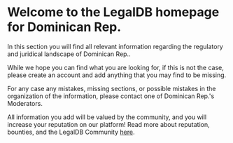 <!-- TITLE: Dominican Rep. -->
<!-- SUBTITLE: Welcome to the legalDB home of Dominican Rep. -->

# Welcome to the LegalDB homepage for Dominican Rep.

In this section you will find all relevant information regarding the regulatory and juridical landscape of Dominican Rep..

While we hope you can find what you are looking for, if this is not the case, please create an account and add anything that you may find to be missing.

For any case any mistakes, missing sections, or possible mistakes in the organization of the information, please contact one of Dominican Rep.'s Moderators.

All information you add will be valued by the community, and you will increase your reputation on our platform! Read more about reputation, bounties, and the LegalDB Community [here](http://legaldb.herokuapp.com/legaldb/community).

